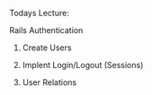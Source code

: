 Todays Lecture:

Rails Authentication

1) Create Users

2) Implent Login/Logout (Sessions)

3) User Relations